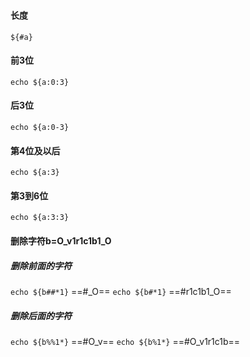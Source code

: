 ###
#### 长度
`${#a}`
#### 前3位
`echo ${a:0:3}`
#### 后3位
`echo ${a:0-3}`
#### 第4位及以后
`echo ${a:3}`
#### 第3到6位
`echo ${a:3:3}`
#### 删除字符**b=O_v1r1c1b1_O**
##### 删除前面的字符
`echo ${b##*1}` ==#_O==
`echo ${b#*1}`  ==#r1c1b1_O==
##### 删除后面的字符
`echo ${b%%1*}` ==#O_v==
`echo ${b%1*}`  ==#O_v1r1c1b==